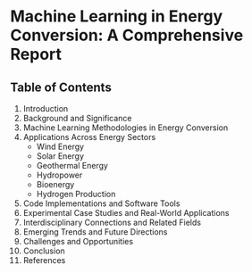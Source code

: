 # Machine Learning in Energy Conversion: A Comprehensive Report

## Table of Contents
1. Introduction
2. Background and Significance
3. Machine Learning Methodologies in Energy Conversion
4. Applications Across Energy Sectors
   - Wind Energy
   - Solar Energy
   - Geothermal Energy
   - Hydropower
   - Bioenergy
   - Hydrogen Production
5. Code Implementations and Software Tools
6. Experimental Case Studies and Real-World Applications
7. Interdisciplinary Connections and Related Fields
8. Emerging Trends and Future Directions
9. Challenges and Opportunities
10. Conclusion
11. References
